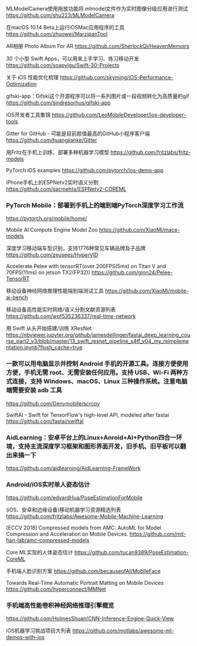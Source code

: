 MLModelCamera使用拖放功能将.mlmodel文件作为实时图像分级应用进行测试
https://github.com/shu223/MLModelCamera

在macOS 10.14 Beta上运行iOSMac应用程序的工具
https://github.com/zhuowei/MarzipanTool

AR相册 Photo Album For AR
https://github.com/SherlockQi/HeavenMemoirs

30 个小型 Swift Apps，可以用来上手学习、练习移动开发
https://github.com/soapyigu/Swift-30-Projects

关于 iOS 性能优化梳理
https://github.com/skyming/iOS-Performance-Optimization

gifski-app：Gifski这个开源程序可以将一系列图片或一段视频转化为高质量的gif
https://github.com/sindresorhus/gifski-app

iOS开发者工具集锦
https://github.com/LeoMobileDeveloper/ios-developer-tools

Gitter for GitHub - 可能是目前颜值最高的GitHub小程序客户端
https://github.com/huangjianke/Gitter

用Fritz在手机上训练、部署多种机器学习模型
https://github.com/fritzlabs/fritz-models

PyTorch iOS examples
https://github.com/pytorch/ios-demo-app

iPhone手机上的ESPNetv2实时语义分割
https://github.com/sacmehta/ESPNetv2-COREML

### PyTorch Mobile：部署到手机上的端到端PyTorch深度学习工作流
https://pytorch.org/mobile/home/

Mobile AI Compute Engine Model Zoo
https://github.com/XiaoMi/mace-models

深度学习移动端车型识别，支持1776种常见车辆品牌及子品牌
https://github.com/zeusees/HyperVID

Accelerate Pelee with tensorRT(over 200FPS(5ms) on Titan V and 70FPS(11ms) on jetson TX2(FP32))
https://github.com/ginn24/Pelee-TensorRT

移动设备神经网络推理性能端到端测试工具
https://github.com/XiaoMi/mobile-ai-bench

移动设备高性能实时网络/语义分割文献资源列表
https://github.com/wpf535236337/real-time-network

用 Swift 从头开始搭建/训练 XResNet
https://nbviewer.jupyter.org/github/jamesdellinger/fastai_deep_learning_course_part2_v3/blob/master/13_swift_resnet_pipeline_s4tf_v04_my_reimplementation.ipynb?flush_cache=true

### 一款可以用电脑显示并控制 Android 手机的开源工具。连接方便使用方便，手机无需 root、无需安装任何应用。支持 USB、Wi-Fi 两种方式连接，支持 Windows、macOS、Linux 三种操作系统。注意电脑端需要安装 adb 工具
https://github.com/Genymobile/scrcpy

SwiftAI - Swift for TensorFlow's high-level API, modeled after fastai
https://github.com/fastai/swiftai

### AidLearning：安卓平台上的Linux+Anroid+AI+Python四合一环境，支持主流深度学习框架和图形界面开发，旧手机、旧平板可以翻出来搞一下
https://github.com/aidlearning/AidLearning-FrameWork

### Android/iOS实时单人姿态估计
https://github.com/edvardHua/PoseEstimationForMobile

(iOS、安卓和边缘设备)移动机器学习资源精选列表
https://github.com/fritzlabs/Awesome-Mobile-Machine-Learning

[ECCV 2018] Compressed models from AMC: AutoML for Model Compression and Acceleration on Mobile Devices.
https://github.com/mit-han-lab/amc-compressed-models

Core ML实现的人体姿态估计
https://github.com/tucan9389/PoseEstimation-CoreML

手机端人脸识别方案
https://github.com/becauseofAI/MobileFace

Towards Real-Time Automatic Portrait Matting on Mobile Devices
https://github.com/hyperconnect/MMNet

### 手机端高性能卷积神经网络推理引擎概览
https://github.com/HolmesShuan/CNN-Inference-Engine-Quick-View

iOS机器学习挑战项目大列表
https://github.com/motlabs/awesome-ml-demos-with-ios
